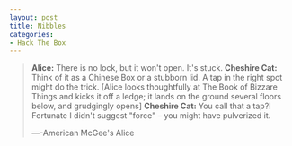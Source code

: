 ```yaml
---
layout: post
title: Nibbles
categories:
- Hack The Box
---
```


> **Alice:** There is no lock, but it won't open. It's stuck.
    **Cheshire Cat:** Think of it as a Chinese Box or a stubborn lid. A tap in the right spot might do the trick.
    [Alice looks thoughtfully at The Book of Bizzare Things and kicks it off a ledge; it lands on the ground several floors below, and grudgingly opens]
    **Cheshire Cat:** You call that a tap?! Fortunate I didn't suggest "force" – you might have pulverized it. 
> 
>―-American McGee's Alice 


